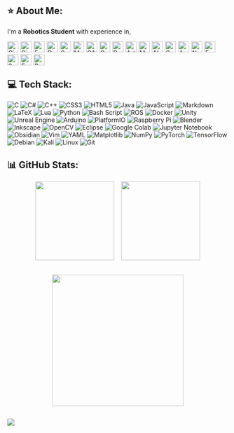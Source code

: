 ## ⭐ About Me:

I'm a <b>Robotics Student</b> with experience in,
<div style="display: flex; flex-wrap: wrap; gap: 5px;">
  <img src="https://img.shields.io/badge/Circuit%20Analysis%20%26%20Design-007ACC?style=for-the-badge" alt="Circuit Analysis & Design" height="25"/>
  <img src="https://img.shields.io/badge/Signals%20%26%20Systems-1ABC9C?style=for-the-badge" alt="Signals & Systems" height="25"/>
  <img src="https://img.shields.io/badge/Embedded%20Systems%20Development%20%26%20Hardware-8A2BE2?style=for-the-badge" alt="Embedded Systems Development & Hardware" height="25"/>
  <img src="https://img.shields.io/badge/Data%20Structures%20%26%20Algorithms-E74C3C?style=for-the-badge" alt="Data Structures & Algorithms" height="25"/>
  <img src="https://img.shields.io/badge/Software%20Development-34495E?style=for-the-badge" alt="Software Development" height="25"/>
  <img src="https://img.shields.io/badge/Mechanical%20Design-FF5733?style=for-the-badge" alt="Mechanical Design" height="25"/>
  <img src="https://img.shields.io/badge/Computer%20Aided%20Design%20(CAD)-2C3E50?style=for-the-badge" alt="CAD" height="25"/>
  <img src="https://img.shields.io/badge/Control%20Systems-1A5276?style=for-the-badge" alt="Control Systems" height="25"/>
  <img src="https://img.shields.io/badge/Robotics%20Simulation-641E16?style=for-the-badge" alt="Robotics Simulation" height="25"/>
  <img src="https://img.shields.io/badge/Artificial%20Intelligence-007ACC?style=for-the-badge" alt="Artificial Intelligence" height="25"/>
  <img src="https://img.shields.io/badge/Machine%20Learning-1ABC9C?style=for-the-badge" alt="Machine Learning" height="25"/>
  <img src="https://img.shields.io/badge/Algorithms%20%26%20Optimization-8A2BE2?style=for-the-badge" alt="Algorithms & Optimization" height="25"/>
  <img src="https://img.shields.io/badge/Sensors%20%26%20Perception-34495E?style=for-the-badge" alt="Sensors & Perception" height="25">
  <img src="https://img.shields.io/badge/Actuator%20Systems-FF5733?style=for-the-badge" alt="Actuator Systems" height="25"/>
  <img src="https://img.shields.io/badge/Network%20%26%20Communication-1A5276?style=for-the-badge" alt="Network & Communication" height="25"/>
  <img src="https://img.shields.io/badge/Energy%20Systems-2C3E50?style=for-the-badge" alt="Energy Systems" height="25"/>
  <img src="https://img.shields.io/badge/Sustainable%20Development-641E16?style=for-the-badge" alt="Sustainable Development" height="25"/>
  <img src="https://img.shields.io/badge/Engineering%20Management-007ACC?style=for-the-badge" alt="Engineering Management" height="25"/>
  <img src="https://img.shields.io/badge/Project%20Management-1ABC9C?style=for-the-badge" alt="Project Management" height="25"/>
</div>

## 💻 Tech Stack:
![C](https://img.shields.io/badge/c-%2300599C.svg?style=for-the-badge&logo=c&logoColor=white) ![C#](https://img.shields.io/badge/c%23-%23239120.svg?style=for-the-badge&logo=csharp&logoColor=white) ![C++](https://img.shields.io/badge/c++-%2300599C.svg?style=for-the-badge&logo=c%2B%2B&logoColor=white) ![CSS3](https://img.shields.io/badge/css3-%231572B6.svg?style=for-the-badge&logo=css3&logoColor=white) ![HTML5](https://img.shields.io/badge/html5-%23E34F26.svg?style=for-the-badge&logo=html5&logoColor=white) ![Java](https://img.shields.io/badge/java-%23ED8B00.svg?style=for-the-badge&logo=openjdk&logoColor=white) ![JavaScript](https://img.shields.io/badge/javascript-%23323330.svg?style=for-the-badge&logo=javascript&logoColor=%23F7DF1E) ![Markdown](https://img.shields.io/badge/markdown-%23000000.svg?style=for-the-badge&logo=markdown&logoColor=white) ![LaTeX](https://img.shields.io/badge/latex-%23008080.svg?style=for-the-badge&logo=latex&logoColor=white) ![Lua](https://img.shields.io/badge/lua-%232C2D72.svg?style=for-the-badge&logo=lua&logoColor=white) ![Python](https://img.shields.io/badge/python-3670A0?style=for-the-badge&logo=python&logoColor=ffdd54) ![Bash Script](https://img.shields.io/badge/bash_script-%23121011.svg?style=for-the-badge&logo=gnu-bash&logoColor=white) ![ROS](https://img.shields.io/badge/ros-%230A0FF9.svg?style=for-the-badge&logo=ros&logoColor=white) ![Docker](https://img.shields.io/badge/docker-%230db7ed.svg?style=for-the-badge&logo=docker&logoColor=white) ![Unity](https://img.shields.io/badge/unity-%23000000.svg?style=for-the-badge&logo=unity&logoColor=white) ![Unreal Engine](https://img.shields.io/badge/unrealengine-%23313131.svg?style=for-the-badge&logo=unrealengine&logoColor=white) ![Arduino](https://img.shields.io/badge/-Arduino-00979D?style=for-the-badge&logo=Arduino&logoColor=white) ![PlatformIO](https://img.shields.io/badge/PlatformIO-%23222.svg?style=for-the-badge&logo=platformio&logoColor=%23f5822a) ![Raspberry Pi](https://img.shields.io/badge/-Raspberry_Pi-C51A4A?style=for-the-badge&logo=Raspberry-Pi) ![Blender](https://img.shields.io/badge/blender-%23F5792A.svg?style=for-the-badge&logo=blender&logoColor=white) ![Inkscape](https://img.shields.io/badge/Inkscape-e0e0e0?style=for-the-badge&logo=inkscape&logoColor=080A13) ![OpenCV](https://img.shields.io/badge/opencv-%23white.svg?style=for-the-badge&logo=opencv&logoColor=white) ![Eclipse](https://img.shields.io/badge/Eclipse-FE7A16.svg?style=for-the-badge&logo=Eclipse&logoColor=white) ![Google Colab](https://img.shields.io/badge/Google%20Colab-%23F9A825.svg?style=for-the-badge&logo=googlecolab&logoColor=white) ![Jupyter Notebook](https://img.shields.io/badge/jupyter-%23FA0F00.svg?style=for-the-badge&logo=jupyter&logoColor=white)  ![Obsidian](https://img.shields.io/badge/Obsidian-%23483699.svg?style=for-the-badge&logo=obsidian&logoColor=white) ![Vim](https://img.shields.io/badge/VIM-%2311AB00.svg?style=for-the-badge&logo=vim&logoColor=white) ![YAML](https://img.shields.io/badge/yaml-%23ffffff.svg?style=for-the-badge&logo=yaml&logoColor=151515) ![Matplotlib](https://img.shields.io/badge/Matplotlib-%23ffffff.svg?style=for-the-badge&logo=Matplotlib&logoColor=black) ![NumPy](https://img.shields.io/badge/numpy-%23013243.svg?style=for-the-badge&logo=numpy&logoColor=white) ![PyTorch](https://img.shields.io/badge/PyTorch-%23EE4C2C.svg?style=for-the-badge&logo=PyTorch&logoColor=white) ![TensorFlow](https://img.shields.io/badge/TensorFlow-%23FF6F00.svg?style=for-the-badge&logo=TensorFlow&logoColor=white) ![Debian](https://img.shields.io/badge/Debian-D70A53?style=for-the-badge&logo=debian&logoColor=white) ![Kali](https://img.shields.io/badge/Kali-268BEE?style=for-the-badge&logo=kalilinux&logoColor=white) ![Linux](https://img.shields.io/badge/Linux-FCC624?style=for-the-badge&logo=linux&logoColor=black) ![Git](https://img.shields.io/badge/git-%23F05033.svg?style=for-the-badge&logo=git&logoColor=white)

## 📊 GitHub Stats:
<div align="center">
<img src="https://github-readme-stats.vercel.app/api?username=abdulmaajidaga&theme=dark&hide_border=false&include_all_commits=true&count_private=true" height="180"/>
<!--![](https://github-readme-streak-stats.herokuapp.com/?user=abdulmaajidaga&theme=dark&hide_border=false)<br/>  -->
&nbsp;&nbsp;
<img src="https://github-readme-stats.vercel.app/api/top-langs/?username=abdulmaajidaga&theme=dark&hide_border=false&include_all_commits=true&count_private=true&layout=compact" height="180"/>
</div>
<!--### 🔝 Top Contributed Repo
![](https://github-contributor-stats.vercel.app/api?username=abdulmaajidaga&limit=5&theme=tokyonight&combine_all_yearly_contributions=true)-->

##

<div align="center">
  <img height="300" src="https://giffiles.alphacoders.com/162/162556.gif"  />
</div>

##

[![](https://visitcount.itsvg.in/api?id=abdulmaajidaga&icon=3&color=0)](https://visitcount.itsvg.in)
